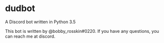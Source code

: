 # dudbot
A Discord bot written in Python 3.5

This bot is written by @bobby_rosskin#0220.
If you have any questions, you can reach me at discord.
